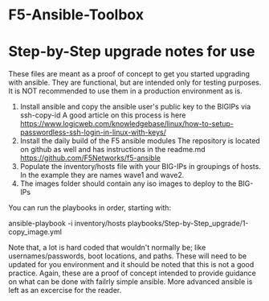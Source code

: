 # F5-Ansible-Toolbox
# Step-by-Step upgrade notes for use
These files are meant as a proof of concept to get you started upgrading with ansible. They are functional, but are intended only for testing purposes. It is NOT recommended to use them in a production environment as is.
1. Install ansible and copy the ansible user's public key to the BIGIPs via ssh-copy-id
A good article on this process is here https://www.logicweb.com/knowledgebase/linux/how-to-setup-passwordless-ssh-login-in-linux-with-keys/
2. Install the daily build of the F5 ansible modules
The repository is located on github as well and has instructions in the readme.md https://github.com/F5Networks/f5-ansible
3. Populate the inventory/hosts file with your BIG-IPs in groupings of hosts. In the example they are names wave1 and wave2.
4. The images folder should contain any iso images to deploy to the BIG-IPs

You can run the playbooks in order, starting with:

ansible-playbook -i inventory/hosts playbooks/Step-by-Step_upgrade/1-copy_image.yml

Note that, a lot is hard coded that wouldn't normally be; like usernames/passwords, boot locations, and paths. These will need to be updated for you environment and it should be noted that this is not a good practice. Again, these are a proof of concept intended to provide guidance on what can be done with failrly simple ansible. More advanced ansible is left as an excercise for the reader.
